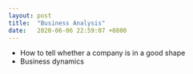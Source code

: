 ```yaml
---
layout: post
title:  "Business Analysis"
date:   2020-06-06 22:59:07 +0800
---
```

- How to tell whether a company is in a good shape
- Business dynamics